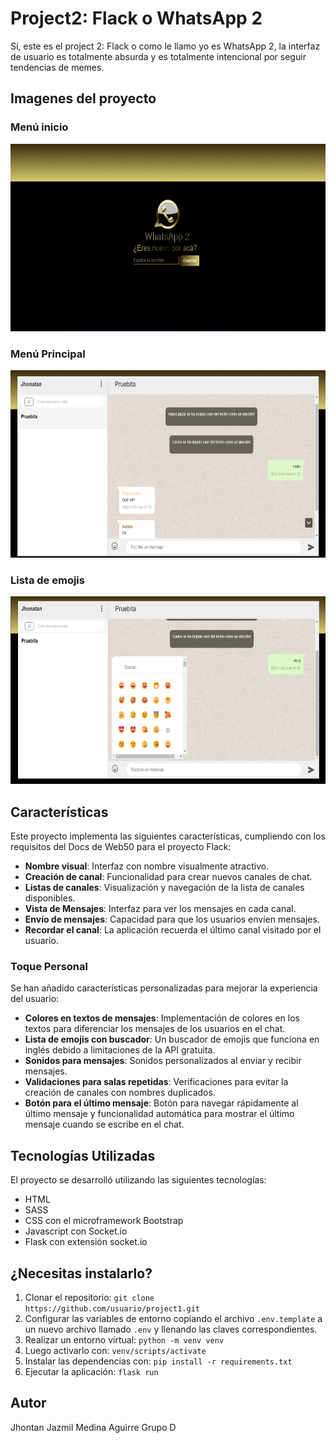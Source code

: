 # Project2: Flack o WhatsApp 2

Sí, este es el project 2: Flack o como le llamo yo es WhatsApp 2, la interfaz de usuario es totalmente absurda y es totalmente intencional por seguir tendencias de memes.

## Imagenes del proyecto
### Menú inicio
<img src="assets/WhatsApp2-tittlescreen.png" height="300">

### Menú Principal
<img src="assets/WhatsApp2-menuPrincipal.png" height="300">

### Lista de emojis
<img src="assets/WhatsApp2-emojis.png" height="300">


## Características

Este proyecto implementa las siguientes características, cumpliendo con los requisitos del Docs de Web50 para el proyecto Flack:

- **Nombre visual**: Interfaz con nombre visualmente atractivo.
- **Creación de canal**: Funcionalidad para crear nuevos canales de chat.
- **Listas de canales**: Visualización y navegación de la lista de canales disponibles.
- **Vista de Mensajes**: Interfaz para ver los mensajes en cada canal.
- **Envío de mensajes**: Capacidad para que los usuarios envíen mensajes.
- **Recordar el canal**: La aplicación recuerda el último canal visitado por el usuario.

### Toque Personal

Se han añadido características personalizadas para mejorar la experiencia del usuario:

- **Colores en textos de mensajes**: Implementación de colores en los textos para diferenciar los mensajes de los usuarios en el chat.
- **Lista de emojis con buscador**: Un buscador de emojis que funciona en inglés debido a limitaciones de la API gratuita.
- **Sonidos para mensajes**: Sonidos personalizados al enviar y recibir mensajes.
- **Validaciones para salas repetidas**: Verificaciones para evitar la creación de canales con nombres duplicados.
- **Botón para el último mensaje**: Botón para navegar rápidamente al último mensaje y funcionalidad automática para mostrar el último mensaje cuando se escribe en el chat.

## Tecnologías Utilizadas

El proyecto se desarrolló utilizando las siguientes tecnologías:

- HTML
- SASS
- CSS con el microframework Bootstrap
- Javascript con Socket.io
- Flask con extensión socket.io

## ¿Necesitas instalarlo?

1. Clonar el repositorio: `git clone https://github.com/usuario/project1.git`
2. Configurar las variables de entorno copiando el archivo `.env.template` a un nuevo archivo llamado `.env` y llenando las claves correspondientes.
5. Realizar un entorno virtual: `python -m venv venv`
6. Luego activarlo con: `venv/scripts/activate`
7. Instalar las dependencias con: `pip install -r requirements.txt`
8. Ejecutar la aplicación: `flask run`

## Autor

Jhontan Jazmil Medina Aguirre
Grupo D

